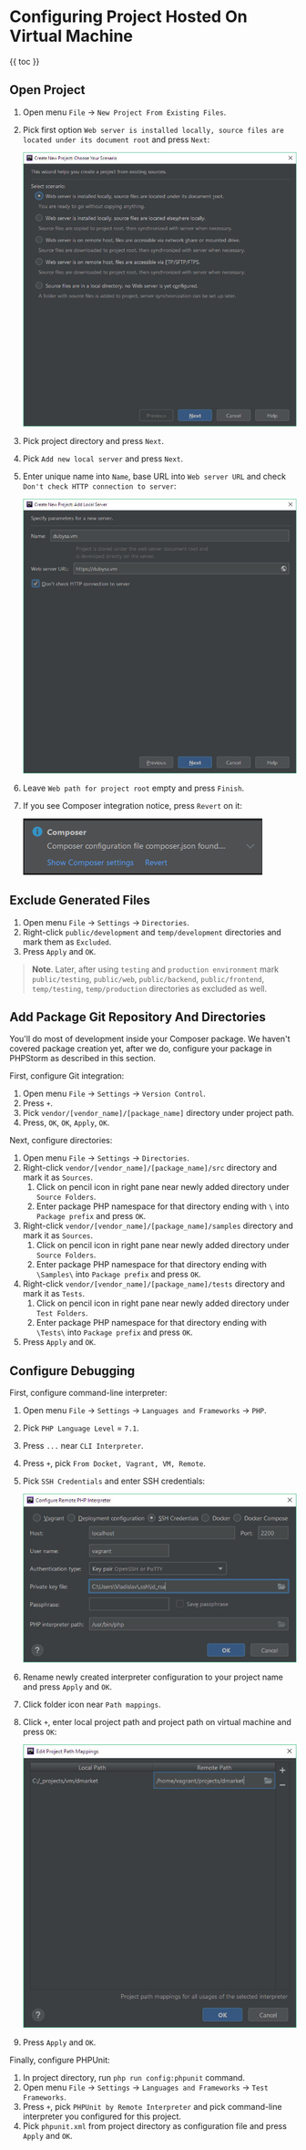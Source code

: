 # Configuring Project Hosted On Virtual Machine #

{{ toc }}

## Open Project ##

1. Open menu `File` -> `New Project From Existing Files`.
2. Pick first option `Web server is installed locally, source files are located under its document root` and press `Next`:

    ![New Local Project](new-local-project.jpg)
 
3. Pick project directory and press `Next`.
4. Pick `Add new local server` and press `Next`.
5. Enter unique name into `Name`, base URL into `Web server URL` and check `Don't check HTTP connection to server`:

    ![Add Local Server](add-local-server.jpg)

6. Leave `Web path for project root` empty and press `Finish`.
7. If you see Composer integration notice, press `Revert` on it:
 
    ![Composer Notice](composer-notice.jpg)

## Exclude Generated Files ##

1. Open menu `File` -> `Settings` -> `Directories`.
2. Right-click `public/development` and `temp/development` directories and mark them as `Excluded`.
3. Press `Apply` and `OK`.
 
> **Note**. Later, after using `testing` and `production environment` mark `public/testing`, `public/web`, `public/backend`, `public/frontend`, `temp/testing`, `temp/production` directories as excluded as well.
 
## Add Package Git Repository And Directories ##

You'll do most of development inside your Composer package. We haven't covered package creation yet, after we do, configure your package in PHPStorm as described in this section.

First, configure Git integration:

1. Open menu `File` -> `Settings` -> `Version Control`.
2. Press `+`.
3. Pick `vendor/[vendor_name]/[package_name]` directory under project path.
4. Press, `OK`, `OK`, `Apply`, `OK`.

Next, configure directories:

1. Open menu `File` -> `Settings` -> `Directories`.
2. Right-click `vendor/[vendor_name]/[package_name]/src` directory and mark it as `Sources`.
    1. Click on pencil icon in right pane near newly added directory under `Source Folders`.
    2. Enter package PHP namespace for that directory ending with `\` into `Package prefix` and press `OK`. 
3. Right-click `vendor/[vendor_name]/[package_name]/samples` directory and mark it as `Sources`.
    1. Click on pencil icon in right pane near newly added directory under `Source Folders`.
    2. Enter package PHP namespace for that directory ending with `\Samples\` into `Package prefix` and press `OK`. 
4. Right-click `vendor/[vendor_name]/[package_name]/tests` directory and mark it as `Tests`.
    1. Click on pencil icon in right pane near newly added directory under `Test Folders`.
    2. Enter package PHP namespace for that directory ending with `\Tests\` into `Package prefix` and press `OK`. 
5. Press `Apply` and `OK`.

## Configure Debugging ##

First, configure command-line interpreter:

1. Open menu `File` -> `Settings` -> `Languages and Frameworks` -> `PHP`.
2. Pick `PHP Language Level` = `7.1`.
3. Press `...` near `CLI Interpreter`.
4. Press `+`, pick `From Docket, Vagrant, VM, Remote`.
5. Pick `SSH Credentials` and enter SSH credentials:
       
    ![SSH Credentials](ssh-credentials.jpg)

6. Rename newly created interpreter configuration to your project name and press `Apply` and `OK`.
7. Click folder icon near `Path mappings`.
8. Click `+`, enter local project path and project path on virtual machine and press `OK`:

    ![Interpreter Mappings](interpreter-mappings.jpg)

9. Press `Apply` and `OK`.

Finally, configure PHPUnit:

1. In project directory, run `php run config:phpunit` command.
2. Open menu `File` -> `Settings` -> `Languages and Frameworks` -> `Test Frameworks`.
3. Press `+`, pick `PHPUnit by Remote Interpreter` and pick command-line interpreter you configured for this project.
4. Pick `phpunit.xml` from project directory as configuration file and press `Apply` and `OK`.